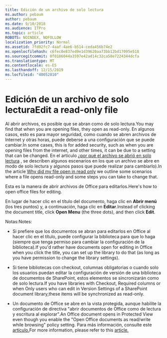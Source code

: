 ```yaml
---
title: Edición de un archivo de solo lectura
ms.author: pebaum
author: pebaum
ms.date: 9/10/2018
ms.audience: ITPro
ms.topic: article
ROBOTS: NOINDEX, NOFOLLOW
localization_priority: Normal
ms.assetid: 7fd02fc7-4aaf-4ae6-b514-ceda456b74e2
ms.openlocfilehash: c6fec0e837ed9e1d39620aa73bb12bd17095e518
ms.sourcegitcommit: 0f0186044a3597e42ad14c32ca58e7224344dcfa
ms.translationtype: MT
ms.contentlocale: es-ES
ms.lasthandoff: 12/15/2019
ms.locfileid: "40052810"
---
```

# <a name="edit-a-read-only-file"></a><span data-ttu-id="de2af-102">Edición de un archivo de solo lectura</span><span class="sxs-lookup"><span data-stu-id="de2af-102">Edit a read-only file</span></span>

<span data-ttu-id="de2af-103">Al abrir archivos, es posible que se abran como de solo lectura.</span><span class="sxs-lookup"><span data-stu-id="de2af-103">You may find that when you are opening files, they open as read-only.</span></span> <span data-ttu-id="de2af-104">En algunos casos, esto es para mayor seguridad, como cuando se abren archivos de Internet y otras horas, puede deberse a una configuración que se puede cambiar.</span><span class="sxs-lookup"><span data-stu-id="de2af-104">In some cases, this is for added security, such as when you are opening files from the internet, and other times, it can be due to a setting that can be changed.</span></span> <span data-ttu-id="de2af-105">En el artículo [¿por qué el archivo se abrió en solo lectura](https://support.office.com/article/Why-did-my-file-open-read-only-3ab4b792-da50-4b38-8628-14c64e1f1d15) , se describen algunos escenarios en los que un archivo se abre en modo de solo lectura y algunos pasos que puede realizar para cambiarlo).</span><span class="sxs-lookup"><span data-stu-id="de2af-105">In the article [Why did my file open in read only](https://support.office.com/article/Why-did-my-file-open-read-only-3ab4b792-da50-4b38-8628-14c64e1f1d15) we outline some scenarios where a file opens read-only and some steps you can take to change that.</span></span>

<span data-ttu-id="de2af-106">Esta es la manera de abrir archivos de Office para editarlos.</span><span class="sxs-lookup"><span data-stu-id="de2af-106">Here's how to open office files for editing.</span></span>

<span data-ttu-id="de2af-107">En lugar de hacer clic en el título del documento, haga clic en **Abrir menú** (los tres puntos) y, a continuación, haga clic en **Editar**.</span><span class="sxs-lookup"><span data-stu-id="de2af-107">Instead of clicking the document title, click **Open Menu** (the three dots), and then click **Edit**.</span></span>

<span data-ttu-id="de2af-108">Notas:</span><span class="sxs-lookup"><span data-stu-id="de2af-108">Notes:</span></span>

- <span data-ttu-id="de2af-109">Si prefiere que los documentos se abran para editarlos en Office al hacer clic en el título, puede configurar la biblioteca para que lo haga (siempre que tenga permiso para cambiar la configuración de la biblioteca).</span><span class="sxs-lookup"><span data-stu-id="de2af-109">If you'd rather have documents open for editing in Office when you click the title, you can set up the library to do that (as long as you have permission to change the library settings).</span></span>

- <span data-ttu-id="de2af-110">Si tiene bibliotecas con checkout, columnas obligatorias o cuando solo los usuarios puedan editar la configuración de versión de una biblioteca de documentos de SharePoint, estos elementos se sincronizarán como de solo lectura.</span><span class="sxs-lookup"><span data-stu-id="de2af-110">If you have libraries with Checkout, Required columns or when Only users who can edit in Version Settings of a SharePoint document library,these items will be synchronized as read-only.</span></span>

- <span data-ttu-id="de2af-111">Un documento de Office se abre en la vista protegida, aunque habilite la configuración de directiva "abrir documentos de Office como de lectura y escritura al explorar".</span><span class="sxs-lookup"><span data-stu-id="de2af-111">An Office document opens in Protected View even though you enable the "Open Office documents as read/write while browsing" policy setting.</span></span> <span data-ttu-id="de2af-112">Para más información, consulte este [artículo.](https://support.microsoft.com/help/983047/an-office-document-opens-in-protected-view-even-though-you-enable-the)</span><span class="sxs-lookup"><span data-stu-id="de2af-112">For more information, please refer to this [article.](https://support.microsoft.com/help/983047/an-office-document-opens-in-protected-view-even-though-you-enable-the)</span></span>


